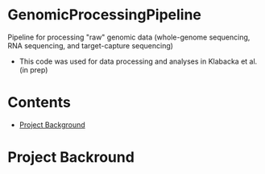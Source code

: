 # GenomicProcessingPipeline

Pipeline for processing "raw" genomic data (whole-genome sequencing, RNA sequencing, and target-capture sequencing)
-   This code was used for data processing and analyses in Klabacka et al. (in prep)

# Contents

-   [Project Background](#project-background)

# Project Backround
